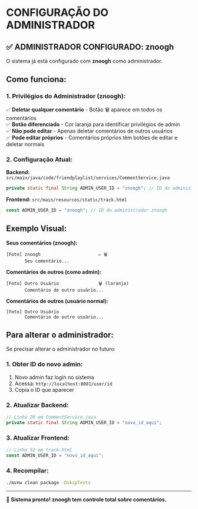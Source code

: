 # CONFIGURAÇÃO DO ADMINISTRADOR

## ✅ ADMINISTRADOR CONFIGURADO: znoogh

O sistema já está configurado com **znoogh** como administrador.

## Como funciona:

### 1. Privilégios do Administrador (znoogh):
✅ **Deletar qualquer comentário** - Botão 🗑️ aparece em todos os comentários  
✅ **Botão diferenciado** - Cor laranja para identificar privilégios de admin  
✅ **Não pode editar** - Apenas deletar comentários de outros usuários  
✅ **Pode editar próprios** - Comentários próprios têm botões de editar e deletar normais  

### 2. Configuração Atual:

**Backend:** `src/main/java/code/friendplaylist/services/CommentService.java`
```java
private static final String ADMIN_USER_ID = "znoogh"; // ID do administrador znoogh
```

**Frontend:** `src/main/resources/static/track.html`
```javascript
const ADMIN_USER_ID = "znoogh"; // ID do administrador znoogh
```

## Exemplo Visual:

**Seus comentários (znoogh):**
```
[Foto] znoogh                      ✏️ 🗑️
       Seu comentário...
```

**Comentários de outros (como admin):**
```
[Foto] Outro Usuário               🗑️ (laranja)
       Comentário de outro usuário...
```

**Comentários de outros (usuário normal):**
```
[Foto] Outro Usuário               
       Comentário de outro usuário...
```

## Para alterar o administrador:

Se precisar alterar o administrador no futuro:

### 1. Obter ID do novo admin:
1. Novo admin faz login no sistema
2. Acessa: `http://localhost:8081/user/id`
3. Copia o ID que aparecer

### 2. Atualizar Backend:
```java
// Linha 20 em CommentService.java
private static final String ADMIN_USER_ID = "novo_id_aqui";
```

### 3. Atualizar Frontend:
```javascript
// Linha 52 em track.html
const ADMIN_USER_ID = "novo_id_aqui";
```

### 4. Recompilar:
```bash
./mvnw clean package -DskipTests
```

---

**🎉 Sistema pronto! znoogh tem controle total sobre comentários.**